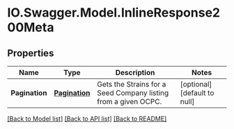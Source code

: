 # IO.Swagger.Model.InlineResponse200Meta
## Properties

Name | Type | Description | Notes
------------ | ------------- | ------------- | -------------
**Pagination** | [**Pagination**](Pagination.md) | Gets the Strains for a Seed Company listing from a given OCPC. | [optional] [default to null]

[[Back to Model list]](../README.md#documentation-for-models) [[Back to API list]](../README.md#documentation-for-api-endpoints) [[Back to README]](../README.md)

